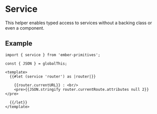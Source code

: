 # Service

This helper enables typed access to services without a backing class or even a component.

## Example 

```gjs live preview 
import { service } from 'ember-primitives';

const { JSON } = globalThis;

<template>
  {{#let (service 'router') as |router|}}

    {{router.currentURL}} : <br/>
    <pre>{{JSON.stringify router.currentRoute.attributes null 2}}</pre>

  {{/let}}
</template>
```

